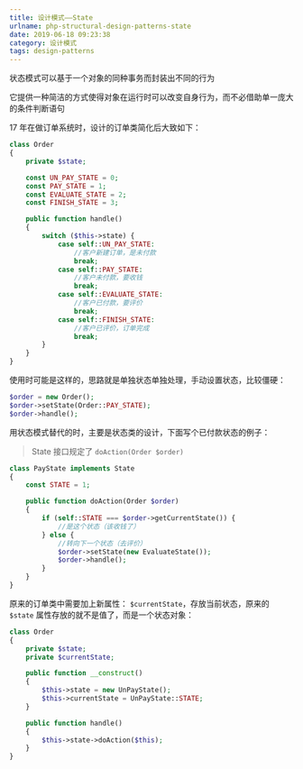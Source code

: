 ```yaml
---
title: 设计模式——State
urlname: php-structural-design-patterns-state
date: 2019-06-18 09:23:38
category: 设计模式
tags: design-patterns
---
```


状态模式可以基于一个对象的同种事务而封装出不同的行为

它提供一种简洁的方式使得对象在运行时可以改变自身行为，而不必借助单一庞大的条件判断语句

<!-- more -->

17 年在做订单系统时，设计的订单类简化后大致如下：

```php
class Order
{
    private $state;

    const UN_PAY_STATE = 0;
    const PAY_STATE = 1;
    const EVALUATE_STATE = 2;
    const FINISH_STATE = 3;

    public function handle()
    {
        switch ($this->state) {
            case self::UN_PAY_STATE:
                //客户新建订单，是未付款
                break;
            case self::PAY_STATE:
                //客户未付款，要收钱
                break;
            case self::EVALUATE_STATE:
                //客户已付款，要评价
                break;
            case self::FINISH_STATE:
                //客户已评价，订单完成
                break;
        }
    }
}
```

使用时可能是这样的，思路就是单独状态单独处理，手动设置状态，比较僵硬：

```php
$order = new Order();
$order->setState(Order::PAY_STATE);
$order->handle();
```

用状态模式替代的时，主要是状态类的设计，下面写个已付款状态的例子：

> State 接口规定了 `doAction(Order $order)`

```php
class PayState implements State
{
    const STATE = 1;

    public function doAction(Order $order)
    {
        if (self::STATE === $order->getCurrentState()) {
            //是这个状态（该收钱了）
        } else {
            //转向下一个状态（去评价）
            $order->setState(new EvaluateState());
            $order->handle();
        }
    }
}
```

原来的订单类中需要加上新属性： `$currentState`，存放当前状态，原来的 `$state` 属性存放的就不是值了，而是一个状态对象：

```php
class Order
{
    private $state;
    private $currentState;

    public function __construct()
    {
        $this->state = new UnPayState();
        $this->currentState = UnPayState::STATE;
    }

    public function handle()
    {
        $this->state->doAction($this);
    }
}
```